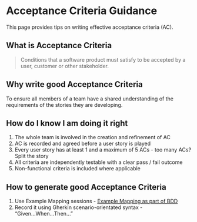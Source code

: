# Acceptance Criteria Guidance

This page provides tips on writing effective acceptance criteria (AC).

## What is Acceptance Criteria

> Conditions that a software product must satisfy to be accepted by a user, customer or other stakeholder.

## Why write good Acceptance Criteria

To ensure all members of a team have a shared understanding of the requirements of the stories they are developing.

## How do I know I am doing it right

1. The whole team is involved in the creation and refinement of AC
1. AC is recorded and agreed before a user story is played
1. Every user story has at least 1 and a maximum of 5 ACs - too many ACs? Split the story
1. All criteria are independently testable with a clear pass / fail outcome
1. Non-functional criteria is included where applicable

## How to generate good Acceptance Criteria

1. Use Example Mapping sessions - [Example Mapping as part of BDD](bdd.md)
1. Record it using Gherkin scenario-orientated syntax - “Given...When...Then...”

